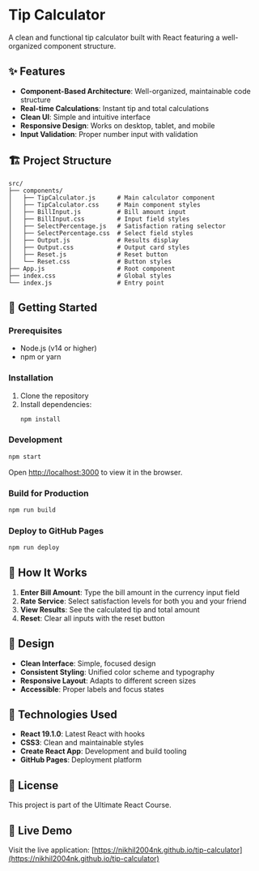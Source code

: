 # Tip Calculator

A clean and functional tip calculator built with React featuring a well-organized component structure.

## ✨ Features

- **Component-Based Architecture**: Well-organized, maintainable code structure
- **Real-time Calculations**: Instant tip and total calculations
- **Clean UI**: Simple and intuitive interface
- **Responsive Design**: Works on desktop, tablet, and mobile
- **Input Validation**: Proper number input with validation

## 🏗️ Project Structure

```
src/
├── components/
│   ├── TipCalculator.js      # Main calculator component
│   ├── TipCalculator.css     # Main component styles
│   ├── BillInput.js          # Bill amount input
│   ├── BillInput.css         # Input field styles
│   ├── SelectPercentage.js   # Satisfaction rating selector
│   ├── SelectPercentage.css  # Select field styles
│   ├── Output.js             # Results display
│   ├── Output.css            # Output card styles
│   ├── Reset.js              # Reset button
│   └── Reset.css             # Button styles
├── App.js                    # Root component
├── index.css                 # Global styles
└── index.js                  # Entry point
```

## 🚀 Getting Started

### Prerequisites
- Node.js (v14 or higher)
- npm or yarn

### Installation
1. Clone the repository
2. Install dependencies:
   ```bash
   npm install
   ```

### Development
```bash
npm start
```
Open [http://localhost:3000](http://localhost:3000) to view it in the browser.

### Build for Production
```bash
npm run build
```

### Deploy to GitHub Pages
```bash
npm run deploy
```

## 🎯 How It Works

1. **Enter Bill Amount**: Type the bill amount in the currency input field
2. **Rate Service**: Select satisfaction levels for both you and your friend
3. **View Results**: See the calculated tip and total amount
4. **Reset**: Clear all inputs with the reset button

## 🎨 Design

- **Clean Interface**: Simple, focused design
- **Consistent Styling**: Unified color scheme and typography
- **Responsive Layout**: Adapts to different screen sizes
- **Accessible**: Proper labels and focus states

## 🔧 Technologies Used

- **React 19.1.0**: Latest React with hooks
- **CSS3**: Clean and maintainable styles
- **Create React App**: Development and build tooling
- **GitHub Pages**: Deployment platform

## 📄 License

This project is part of the Ultimate React Course.

## 🌟 Live Demo

Visit the live application: [https://nikhil2004nk.github.io/tip-calculator](https://nikhil2004nk.github.io/tip-calculator)
